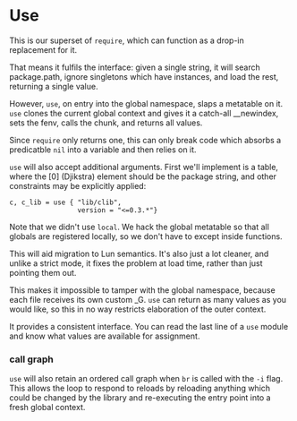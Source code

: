 # Use

This is our superset of ``require``, which can function as a drop-in
replacement for it.


That means it fulfils the interface: given a single string, it will search
package.path, ignore singletons which have instances, and load the rest,
returning a single value.


However, ``use``, on entry into the global namespace, slaps a metatable on it.
``use`` clones the current global context and gives it a catch-all __newindex,
sets the fenv, calls the chunk, and returns all values.


Since ``require`` only returns one, this can only break code which absorbs a
predicatble ``nil`` into a variable and then relies on it.


``use`` will also accept additional arguments.  First we'll implement is a
table, where the [0] (Djikstra) element should be the package string, and
other constraints may be explicitly applied:

```lua-example
c, c_lib = use { "lib/clib",
                 version = "<=0.3.*"}
```

Note that we didn't use ``local``.  We hack the global metatable so that all
globals are registered locally, so we don't have to except inside functions.


This will aid migration to Lun semantics.  It's also just a lot cleaner, and
unlike a strict mode, it fixes the problem at load time, rather than just
pointing them out.


This makes it impossible to tamper with the global namespace, because each
file receives its own custom _G.  ``use`` can return as many values as you would
like, so this in no way restricts elaboration of the outer context.


It provides a consistent interface.  You can read the last line of a ``use``
module and know what values are available for assignment.


### call graph

``use`` will also retain an ordered call graph when ``br`` is called with the
``-i`` flag.  This allows the loop to respond to reloads by reloading anything
which could be changed by the library and re-executing the entry point into
a fresh global context.
